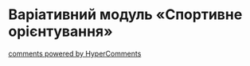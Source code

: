 <div id="hypercomments_widget" class="js-hypercomments-widget invisible"></div>

Варіативний модуль «Спортивне орієнтування»
=============================



<div class="js-hypercomments-container">
    <a href="http://hypercomments.com" class="hc-link" title="comments widget">comments powered by HyperComments</a>
</div>